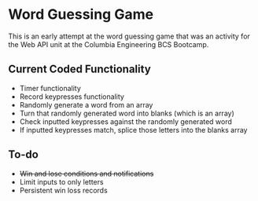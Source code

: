 # Word Guessing Game

This is an early attempt at the word guessing game that was an activity for the Web API unit at the Columbia Engineering BCS Bootcamp.

## Current Coded Functionality 

* Timer functionality
* Record keypresses functionality
* Randomly generate a word from an array
* Turn that randomly generated word into blanks (which is an array)
* Check inputted keypresses against the randomly generated word
* If inputted keypresses match, splice those letters into the blanks array

## To-do

* ~~Win and lose conditions and notifications~~
* Limit inputs to only letters
* Persistent win loss records